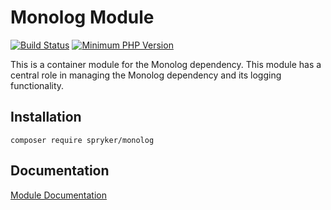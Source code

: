 # Monolog Module
[![Build Status](https://travis-ci.org/spryker/monolog.svg)](https://travis-ci.org/spryker/monolog)
[![Minimum PHP Version](https://img.shields.io/badge/php-%3E%3D%207.2-8892BF.svg)](https://php.net/)

This is a container module for the Monolog dependency. This module has a central role in managing the Monolog dependency and its logging functionality.

## Installation

```
composer require spryker/monolog
```

## Documentation

[Module Documentation](https://academy.spryker.com/developing_with_spryker/module_guide/modules.html)
